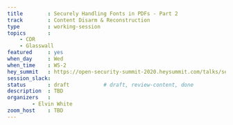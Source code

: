 ```yaml
---
title        : Securely Handling Fonts in PDFs - Part 2
track        : Content Disarm & Reconstruction
type         : working-session
topics       :
    - CDR
    - Glasswall
featured     : yes
when_day     : Wed
when_time    : WS-2
hey_summit   : https://open-security-summit-2020.heysummit.com/talks/securely-handling-fonts-in-pdfs-part-2-2pm-bst/
session_slack: 
status       : draft           # draft, review-content, done
description  : TBD
organizers   :
        - Elvin White
zoom_host    : TBD
---
```


